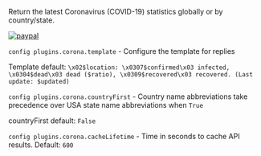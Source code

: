 Return the latest Coronavirus (COVID-19) statistics globally or by country/state.

[![paypal](https://www.paypalobjects.com/en_US/i/btn/btn_donateCC_LG.gif)](https://www.paypal.com/cgi-bin/webscr?cmd=_s-xclick&hosted_button_id=T8E56M6SP9JH2)

`config plugins.corona.template` - Configure the template for replies

Template default: `\x02$location: \x0307$confirmed\x03 infected, \x0304$dead\x03 dead ($ratio), \x0309$recovered\x03 recovered. (Last update: $updated)`

`config plugins.corona.countryFirst` - Country name abbreviations take precedence over USA state name abbreviations when `True`

countryFirst default: `False`

`config plugins.corona.cacheLifetime` - Time in seconds to cache API results. Default: `600`
